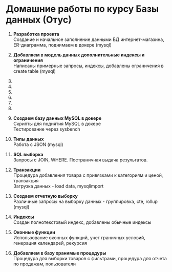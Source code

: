 # Домашние работы по курсу Базы данных (Отус)

1. **Разработка проекта**  
Создание и начальное заполнение данными БД интернет-магазина, ER-диаграмма, поднимаем в докере (mysql)

2. **Добавляем в модель данных дополнительные индексы и ограничения**  
Написаны примерные запросы, индексы, добавлены ограничения в create table (mysql)

3.

4.

5.

6.

7.

8.

9. **Создаем базу данных MySQL в докере**  
Скрипты для поднятия MySQL в докере  
Тестирование через sysbench

10. **Типы данных**  
Работа с JSON (mysql)

11. **SQL выборка**  
Запросы с JOIN, WHERE. Постраничная выдача результатов.

12. **Транзакции**  
Процедура добавления товара с привязками к категориям и ценой, транзакция  
Загрузка данных - load data, mysqlimport

13. **Создаем отчетную выборку**  
Различные запросы на выборку данных - группировка, cte, rollup (mysql)

14. **Индексы**  
Создан полнотекстовый индекс, добавлены обычные индексы

15. **Оконные функции**  
Использование оконных функций, учет граничных условий, генерация календарей, рекурсия

16. **Добавляем в базу хранимые процедуры**  
Процедура для выборки товаров с фильтрами, процедура для отчета по продажам, пользователи
